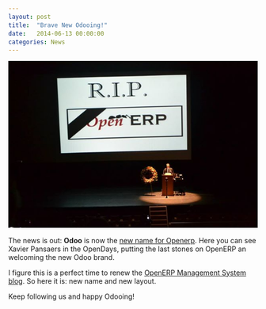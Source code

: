 ```yaml
---
layout: post
title:  "Brave New Odooing!"
date:   2014-06-13 00:00:00
categories: News
---
```


![RIP OpenERP](/assets/20140623-RIP-OpenERP.jpg)

The news is out: **Odoo** is now the [new name for Openerp](https://www.odoo.com/blog/Odoo-Blog-1/post/Odoo-The-New-OpenERP-156).
Here you can see Xavier Pansaers in the OpenDays, putting the last stones on OpenERP an welcoming the new Odoo brand.

I figure this is a perfect time to renew the [OpenERP Management System blog](http://openerpmanagementsystem.blogspot.com).
So here it is: new name and new layout.

Keep following us and happy Odooing!
